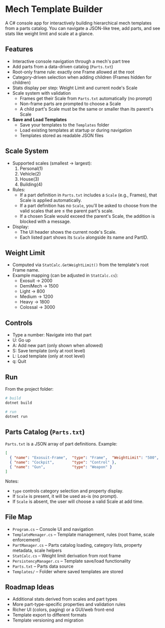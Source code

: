 # Mech Template Builder

A C# console app for interactively building hierarchical mech templates from a parts catalog. You can navigate a JSON-like tree, add parts, and see stats like weight limit and scale at a glance.

## Features
- Interactive console navigation through a mech's part tree
- Add parts from a data-driven catalog (`Parts.txt`)
- Root-only frame rule: exactly one Frame allowed at the root
- Category-driven selection when adding children (Frames hidden for children)
- Stats display per step: Weight Limit and current node's Scale
- Scale system with validation
  - Frames get their Scale from `Parts.txt` automatically (no prompt)
  - Non-frame parts are prompted to choose a Scale
  - A child part's Scale must be the same or smaller than its parent's Scale
- **Save and Load Templates**
  - Save your templates to the `Templates` folder
  - Load existing templates at startup or during navigation
  - Templates stored as readable JSON files

## Scale System
- Supported scales (smallest → largest):
  1. Personal(1)
  2. Vehicle(2)
  3. House(3)
  4. Building(4)
- Rules:
  - If a part definition in `Parts.txt` includes a `Scale` (e.g., Frames), that Scale is applied automatically.
  - If a part definition has no `Scale`, you'll be asked to choose from the valid scales that are ≤ the parent part's scale.
  - If a chosen Scale would exceed the parent's Scale, the addition is blocked with a message.
- Display:
  - The UI header shows the current node's Scale.
  - Each listed part shows its `Scale` alongside its name and PartID.

## Weight Limit
- Computed via `StatCalc.GetWeightLimit()` from the template's root Frame name.
- Example mapping (can be adjusted in `StatCalc.cs`):
  - Exosuit → 2000
  - DemiMech → 1500
  - Light → 800
  - Medium → 1200
  - Heavy → 1800
  - Colossal → 3000

## Controls
- Type a number: Navigate into that part
- U: Go up
- A: Add new part (only shown when allowed)
- S: Save template (only at root level)
- L: Load template (only at root level)
- q: Quit

## Run
From the project folder:

```powershell
# build
dotnet build

# run
dotnet run
```

## Parts Catalog (`Parts.txt`)
`Parts.txt` is a JSON array of part definitions. Example:

```json
[
  { "name": "Exosuit-Frame",  "type": "Frame",  "WeightLimit": "500",  "Scale": "Personal(1)" },
  { "name": "Cockpit",        "type": "Control" },
  { "name": "Gun",            "type": "Weapon" }
]
```

Notes:
- `type` controls category selection and property display.
- If `Scale` is present, it will be used as-is (no prompt).
- If `Scale` is absent, the user will choose a valid Scale at add time.

## File Map
- `Program.cs` – Console UI and navigation
- `TemplateMenager.cs` – Template management, rules (root frame, scale enforcement)
- `PartManager.cs` – Parts catalog loading, category lists, property metadata, scale helpers
- `StatCalc.cs` – Weight limit derivation from root frame
- `PersistencyManager.cs` – Template save/load functionality
- `Parts.txt` – Parts data source
- `Templates/` – Folder where saved templates are stored

## Roadmap Ideas
- Additional stats derived from scales and part types
- More part-type-specific properties and validation rules
- Richer UI (colors, paging) or a GUI/web front-end
- Template export to different formats
- Template versioning and migration